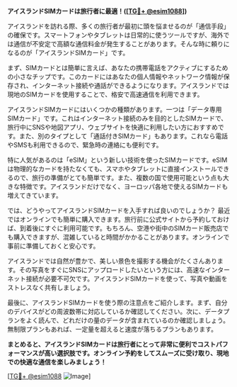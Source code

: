 **アイスランドSIMカードは旅行者に最適！([[TG💪+ @esim1088](https://t.me/s/esim1088)])**

アイスランドを訪れる際、多くの旅行者が最初に頭を悩ませるのが「通信手段」の確保です。スマートフォンやタブレットは日常的に使うツールですが、海外では通信が不安定で高額な通信料金が発生することがあります。そんな時に頼りになるのが「アイスランドSIMカード」です。

まず、SIMカードとは簡単に言えば、あなたの携帯電話をアクティブにするための小さなチップです。このカードにはあなたの個人情報やネットワーク情報が保存され、インターネット接続や通話ができるようになります。アイスランドでは現地のSIMカードを使用することで、格安で高速通信を利用できます。

アイスランドSIMカードにはいくつかの種類があります。一つは「データ専用SIMカード」です。これはインターネット接続のみを目的としたSIMカードで、旅行中にSNSや地図アプリ、ウェブサイトを快適に利用したい方におすすめです。また、別のタイプとして「通話付きSIMカード」もあります。これなら電話やSMSも利用できるので、緊急時の連絡にも便利です。

特に人気があるのは「eSIM」という新しい技術を使ったSIMカードです。eSIMは物理的なカードを持たなくても、スマホやタブレットに直接インストールできるので、旅行の準備がとても簡単です。また、複数の国で使用可能という点も大きな特徴です。アイスランドだけでなく、ヨーロッパ各地で使えるSIMカードも増えてきています。

では、どうやってアイスランドSIMカードを入手すれば良いのでしょうか？ 最近ではオンラインでも簡単に購入できます。旅行前に公式サイトから予約しておけば、到着後にすぐに利用可能です。もちろん、空港や街中のSIMカード販売店でも購入できますが、混雑していると時間がかかることがあります。オンラインで事前に準備しておくと安心です。

アイスランドでは自然が豊かで、美しい景色を撮影する機会がたくさんあります。その写真をすぐにSNSにアップロードしたいという方には、高速なインターネット接続が必要不可欠です。アイスランドSIMカードを使って、写真や動画をストレスなく共有しましょう。

最後に、アイスランドSIMカードを使う際の注意点をご紹介します。まず、自分のデバイスがどの周波数帯に対応しているか確認してください。次に、データプランをよく読んで、どれだけの量のデータが含まれているのか確認しましょう。無制限プランもあれば、一定量を超えると速度が落ちるプランもあります。

**まとめると、アイスランドSIMカードは旅行者にとって非常に便利でコストパフォーマンスが高い選択肢です。オンライン予約をしてスムーズに受け取り、現地での快適な通信を楽しみましょう！**

[[TG💪+ @esim1088](https://t.me/s/esim1088) ![Image](https://i.postimg.cc/Y0z9fWf4/image.png)]